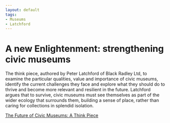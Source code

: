 ```yaml
---
layout: default
tags:
- Museums
- Latchford
---
```

# A new Enlightenment: strengthening civic museums 

The think piece, authored by Peter Latchford of Black Radley Ltd, to examine the particular qualities, value and importance of civic museums, identify the current challenges they face and explore what they should do to thrive and become more relevant and resilient in the future. Latchford argues that to survive, civic museums must see themselves as part of the wider ecology that surrounds them, building a sense of place, rather than caring for collections in splendid isolation. 

[The Future of Civic Museums: A Think Piece]({{site.url}}/assets/civic_museums_think_piece.pdf) 
